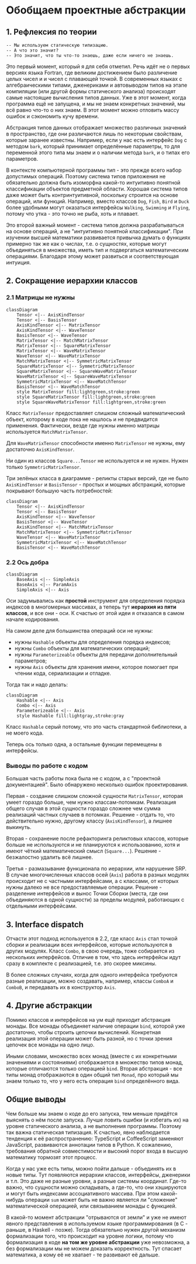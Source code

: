 # Обобщаем проектные абстракции

## 1. Рефлексия по теории
```
-- Мы используем статическую типизацию.
-- А что это значит?
-- Это значит, что ты что-то знаешь, даже если ничего не знаешь.
```
Это первый момент, который я для себя отметил.
Речь идёт не о первых версиях языка Fortran,
где великим достижением было различение целых чисел и
и чисел с плавающей точкой.
В современных языках с алгебраическими типами, дженериками и автовыводом типов
на этапе компиляции (или другой формы статического анализа)
происходят самые настоящие вычисления типов данных.
Уже в этот момент, когда программа ещё не запущена,
и мы не знаем конкретных значений,
мы всё равно что-то о них знаем.
В этот момент можно отловить массу ошибок и сэкономить кучу времени.

Абстракция типов данных отображает множество различных значений
в пространство, где они различаются лишь по некоторым свойствам,
которые заранее известны.
Например, если у нас есть интерфейс `Dog` с методом `bark`,
который принимает определённые параметры,
то для переменной этого типа мы знаем
и о наличии метода `bark`, и о типах его параметров.

В контексте компьютерной программы тип -
это прежде всего набор допустимых операций.
Поэтому система типов приложения не обязательно должна быть изоморфна
какой-то интуитивно понятной классификации объектов предметной области.
Хорошая система типов даже может быть контринтуитивной,
поскольку строится на основе операций, или функций.
Например, вместо классов `Dog`, `Fish`, `Bird` и `Duck`
более удобными могут оказаться интерфейсы `Walking`, `Swimming` и `Flying`,
потому что утка - это точно не рыба, хоть и плавает.

Это второй важный момент - система типов должна разрабатываться на основе
операций, а не "интуитивно понятной классификации".
При изучении высшей математики развивается
привычка думать о функциях примерно так же как о числах,
т.е. о сущностях, которые могут объединяться в множества, иметь тип
и подвергаться математическим операциями.
Благодаря этому может развиться и соответствующая интуиция.


## 2. Сокращение иерархии классов

### 2.1 Матрицы не нужны
```Mermaid
classDiagram
    Tensor <|-- AxisKindTensor
    Tensor <|-- BasisTensor
    AxisKindTensor <|-- MatrixTensor
    AxisKindTensor <|-- WaveTensor
    BasisTensor <|-- WaveTensor
    MatrixTensor <|-- MatchMatrixTensor
    MatrixTensor <|-- SquareMatrixTensor
    MatrixTensor <|-- WaveMatrixTensor
    WaveTensor <|-- WaveMatrixTensor
    MatchMatrixTensor <|-- SymmetricMatrixTensor
    SquareMatrixTensor <|-- SymmetricMatrixTensor
    SquareMatrixTensor <|-- SquareWaveMatrixTensor
    WaveMatrixTensor <|-- SquareWaveMatrixTensor
    SymmetricMatrixTensor <|-- WaveMatchTensor
    BasisTensor <|-- WaveMatchTensor
    style MatrixTensor fill:lightgreen,stroke:green
    style SquareMatrixTensor fill:lightgreen,stroke:green
    style SquareWaveMatrixTensor fill:lightgreen,stroke:green
```
Класс `MatrixTensor` предоставляет слишком сложный математический объект,
которому в коде пока не нашлось и не предвидится применения.
Фактически, везде где нужны именно матрицы используется `MatchMatrixTensor`.

Для `WaveMatrixTensor` способности именно `MatrixTensor` не нужны,
ему достаточно `AxisKindTensor`.

Ни один из классов `Square...Tensor` не используется и не нужен.
Нужен только `SymmetricMatrixTensor`.

Три зелёных класса в диаграмме - реликты старых версий,
где не было `AxisKindTensor` и `BasisTensor` -
простых и мощных абстракций, которые покрывают большую часть потребностей:
```Mermaid
classDiagram
    Tensor <|-- AxisKindTensor
    Tensor <|-- BasisTensor
    AxisKindTensor <|-- WaveTensor
    BasisTensor <|-- WaveTensor
    AxisKindTensor <|-- MatchMatrixTensor
    MatchMatrixTensor <|-- SymmetricMatrixTensor
    WaveTensor <|-- WaveMatrixTensor
    SymmetricMatrixTensor <|-- WaveMatchTensor
    BasisTensor <|-- WaveMatchTensor
```


### 2.2 Ось добра
```Mermaid
classDiagram
    BaseAxis <|-- SimpleAxis
    BaseAxis <|-- ParamAxis
    SimpleAxis <|-- Axis
```
Оси задумывались как **простой** инструмент
для определения порядка индексов в многомерных массивах,
а теперь тут **иерархия из пяти классов**, и все они - оси.
К счастью от этой идеи я отказался в самом начале кодирования.

На самом деле для большинства операций оси не нужны:
  - нужны `Hashable` объекты для определения порядка индексов;
  - нужны `Combo` объекты для математических операций;
  - нужны `Parameterizeable` объекты для передачи дополнительный параметров;
  - нужны `Axis` объекты для хранения имени, которое помогает при
    чтении кода, сериализации и отладке.

Тогда так и надо делать:
```Mermaid
classDiagram
    Hashable <|-- Axis
    Combo <|-- Axis
    Parameterizeable <|-- Axis
    style Hashable fill:lightgray,stroke:gray
```
Класс `Hashable` серый потому, что это часть стандартной библиотеки,
а не моего кода.

Теперь ось только одна, а остальные функции перемещены в интерфейсы.


### Выводы по работе с кодом
Большая часть работы пока была не с кодом, а с "проектной документацией".
Было обнаружено несколько ошибок проектирования.

Первая - создание слишком сложной сущности `MatrixTensor`,
которая умеет гораздо больше, чем нужно классам-потомкам.
Реализация общего случая в этой сущности гораздо сложнее чем сумма
реализаций частных случаев в потомках.
Решение - отдать то, что действительно нужно,
другому классу (`AxisKindTensor`), а лишнее выкинуть.

Вторая - сохранение после рефакторинга реликтовых классов,
которые больше не используются и не планируются к использованию,
хотя и имеют чёткий математический смысл (`Square...`).
Решение - безжалостно удалить всё лишнее.

Третья - размазывание функционала по иерархии, или нарушение SRP.
В случае многочисленных классов осей (`Axis`)
работа в разных модулях происходит не с частными интерфейсами,
а с классами, от которых нужны далеко не все предоставляемые операции.
Решение - разделение интерфейсов и вынос Точки Сборки
(места, где они объединяются в одной сущности)
за пределы модулей, работающих с отдельными интерфейсами.


## 3. Interface dispatch
Отчасти этот подход используется в 2.2,
где класс `Axis` стал точкой сборки и реализации всех интерфейсов,
которые используются в других модулях.
Класс `Combo`, в свою очередь, тоже собирается из нескольких интерфейсов.
Отличие в том, что здесь интерфейсы идут сразу в комплекте с реализацией,
т.е. это скорее миксины.

В более сложных случаях,
когда для одного интерфейса требуются разные реализации,
можно создавать, например, классы `ComboA` и `ComboB`,
и передавать их в конструктор `Axis`.


## 4. Другие абстракции
Помимо классов и интерфейсов на ум ещё приходит абстракция монады.
Все монады объединяет наличие операции `bind`, которой уже достаточно,
чтобы строить цепочки вычислений.
Конкретная реализация этой операции может быть разной,
но с точки зрения цепочек все монады на одно лицо.

Иными словами, множество всех монад
(вместе с их конкретными значениями и состояниями)
отображается в множество типов монад,
которые отличаются только операцией `bind`.
Вторая абстракция - все типы монад отображаются
в один общий тип `Monad`, про который мы знаем только то,
что у него есть операция `bind` определённого вида.


## Общие выводы
Чем больше мы знаем о коде до его запуска,
тем меньше придётся выяснять о нём после запуска.
Лучше ловить ошибки (и избегать их) на уровне статического анализа,
а не выполнения программы.
Поэтому так важна статическая типизация.
К счастью, явно наблюдается тенденция к её распространению:
TypeScript и CoffeeScript заменяют JavaScript,
развиваются аннотации типов в Python.
К сожалению, требования обратной совместимости и
высокий порог входа в высшую математику тормозят этот процесс.

Когда у нас уже есть типы, можно пойти дальше -
объединять их в новые типы.
Тут появляются иерархии классов, интерфейсы, дженерики и т.п.
Это даже не разные уровни, а разные системы координат.
Где-то важно, что сущности можно складывать, а где-то,
что они хэшируются и могут быть индексами ассоциативного массива.
При этом какой-нибудь операции `sum` может быть не важно
является ли "сложение" математической операцией,
или связыванием монады с функцией.

В какой-то момент абстракции "отрываются от земли"
и уже не имеют явного представления в используемом языке программирования
(в C - раньше, в Haskell - позже).
Тогда обязательно нужен другой механизм формализации того,
что происходит на уровне логики, потому что формализация в коде
**на том же уровне абстракции** уже невозможна,
а без формализации мы не можем доказать корректность.
Тут спасает математика, а кому её не хватает - те развивают её дальше.
